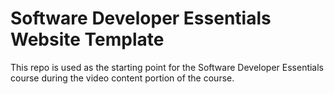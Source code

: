 # Software Developer Essentials Website Template

This repo is used as the starting point for the Software Developer Essentials course during the video content portion of the course.
